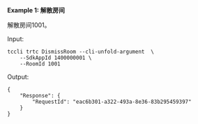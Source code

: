 **Example 1: 解散房间**

解散房间1001。

Input: 

```
tccli trtc DismissRoom --cli-unfold-argument  \
    --SdkAppId 1400000001 \
    --RoomId 1001
```

Output: 
```
{
    "Response": {
        "RequestId": "eac6b301-a322-493a-8e36-83b295459397"
    }
}
```

